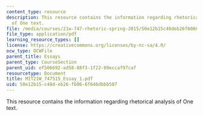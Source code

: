```yaml
---
content_type: resource
description: This resource contains the information regarding rhetorical analysis
  of One text.
file: /media/courses/21w-747-rhetoric-spring-2015/50e12b15c48deb26f6066f646dbbb587_MIT21W_747S15_Essay_1.pdf
file_type: application/pdf
learning_resource_types: []
license: https://creativecommons.org/licenses/by-nc-sa/4.0/
ocw_type: OCWFile
parent_title: Essays
parent_type: CourseSection
parent_uid: ef506692-ad58-88f3-1f22-09eccaf97caf
resourcetype: Document
title: MIT21W_747S15_Essay_1.pdf
uid: 50e12b15-c48d-eb26-f606-6f646dbbb587
---
```

This resource contains the information regarding rhetorical analysis of One text.